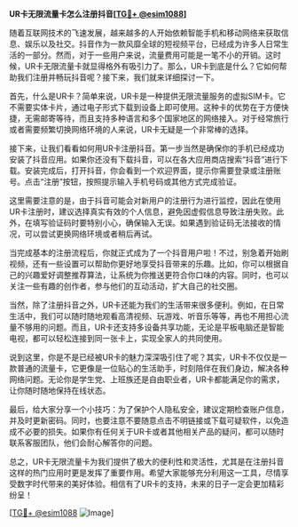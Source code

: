 **UR卡无限流量卡怎么注册抖音[[TG💪+ @esim1088](https://t.me/s/esim1088)]**

随着互联网技术的飞速发展，越来越多的人开始依赖智能手机和移动网络来获取信息、娱乐以及社交。抖音作为一款风靡全球的短视频平台，已经成为许多人日常生活的一部分。然而，对于一些用户来说，流量费用可能是一笔不小的开销。这时候，UR卡无限流量卡就显得格外有吸引力了。那么，UR卡到底是什么？它如何帮助我们注册并畅玩抖音呢？接下来，我们就来详细探讨一下。

首先，什么是UR卡？简单来说，UR卡是一种提供无限流量服务的虚拟SIM卡。它不需要实体卡片，通过电子形式下载到设备上即可使用。这种卡的优势在于方便快捷，无需邮寄等待，而且支持多种语言和多个国家地区的网络接入。对于经常旅行或者需要频繁切换网络环境的人来说，UR卡无疑是一个非常棒的选择。

接下来，让我们看看如何用UR卡注册抖音。第一步当然是确保你的手机已经成功安装了抖音应用。如果你还没有下载抖音，可以在各大应用商店搜索“抖音”进行下载。安装完成后，打开抖音，你会看到一个欢迎界面，提示你需要登录或注册账号。点击“注册”按钮，按照提示输入手机号码或其他方式完成验证。

这里需要注意的是，由于抖音可能会对新用户的注册行为进行监控，因此在使用UR卡注册时，建议选择真实有效的个人信息，避免因虚假信息导致注册失败。此外，在填写验证码时要特别小心，确保输入无误。如果遇到验证码无法接收的情况，可以尝试更换网络环境或者稍后再试。

当完成基本的注册流程后，你就正式成为了一个抖音用户啦！不过，别急着开始刷视频，还有一些设置可以帮助你更好地享受抖音带来的乐趣。比如，你可以根据自己的兴趣爱好调整推荐算法，让系统为你推送更符合你口味的内容。同时，也可以关注一些有趣的创作者，参与他们的互动活动，扩大自己的社交圈。

当然，除了注册抖音之外，UR卡还能为我们的生活带来很多便利。例如，在日常生活中，我们可以随时随地观看高清视频、玩游戏、听音乐等等，再也不用担心流量不够用的问题。而且，UR卡还支持多设备共享功能，无论是平板电脑还是智能电视，都可以轻松连接到同一张卡上，实现全家人的共同使用。

说到这里，你是不是已经被UR卡的魅力深深吸引住了呢？其实，UR卡不仅仅是一款普通的流量卡，它更像是一位贴心的生活助手，时刻陪伴在我们身边，解决各种网络问题。无论你是学生党、上班族还是自由职业者，UR卡都能满足你的需求，让你随时随地保持在线状态。

最后，给大家分享一个小技巧：为了保护个人隐私安全，建议定期检查账户信息，并及时更新密码。同时，也要注意不要随意点击不明链接或下载可疑软件，以免造成不必要的损失。如果你有任何关于UR卡或者其他相关产品的疑问，都可以随时联系客服团队，他们会耐心解答你的问题。

总之，UR卡无限流量卡为我们提供了极大的便利性和灵活性，尤其是在注册抖音这样的热门应用时更是发挥了重要作用。希望大家能够充分利用这一工具，尽情享受数字时代带来的美好体验。相信有了UR卡的支持，未来的日子一定会更加精彩纷呈！

[[TG💪+ @esim1088](https://t.me/s/esim1088) ![Image](https://i.postimg.cc/4NQfJmqS/Snipaste-2025-05-13-00-14-12.png)]